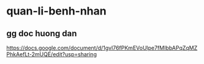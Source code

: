 # quan-li-benh-nhan
## gg doc huong dan
https://docs.google.com/document/d/1gvl76fPKmEVoUlpe7fMIbbAPqZqMZPhkAefLt-2mUQE/edit?usp=sharing
